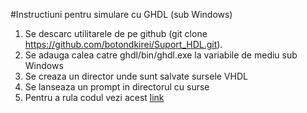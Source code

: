 #Instructiuni pentru simulare cu GHDL (sub Windows)

1. Se descarc utilitarele de pe github (git clone https://github.com/botondkirei/Suport_HDL.git).
2. Se adauga calea catre ghdl/bin/ghdl.exe la variabile de mediu sub Windows
3. Se creaza un director unde sunt salvate sursele VHDL
4. Se lanseaza un prompt in directorul cu surse
5. Pentru a rula codul vezi acest [link](https://ghdl.readthedocs.io/en/latest/using/QuickStartGuide.html)

